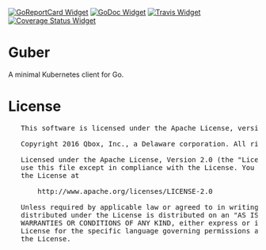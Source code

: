 [![GoReportCard Widget]][GoReportCard] [![GoDoc Widget]][GoDoc] [![Travis Widget]][Travis] [![Coverage Status Widget]][Coverage Status]

[GoReportCard Widget]: https://goreportcard.com/badge/github.com/supergiant/guber
[GoReportCard]: https://goreportcard.com/report/github.com/supergiant/guber
[GoDoc]: https://godoc.org/github.com/supergiant/guber
[GoDoc Widget]: https://godoc.org/github.com/supergiant/guber.svg
[Travis]: https://travis-ci.org/supergiant/guber
[Travis Widget]: https://travis-ci.org/supergiant/guber.svg?branch=master
[Coverage Status]: https://coveralls.io/r/supergiant/guber
[Coverage Status Widget]: https://coveralls.io/repos/supergiant/guber/badge.svg

# Guber

A minimal Kubernetes client for Go.


# License

   <pre>
   This software is licensed under the Apache License, version 2 ("ALv2"), quoted below.

   Copyright 2016 Qbox, Inc., a Delaware corporation. All rights reserved.

   Licensed under the Apache License, Version 2.0 (the "License"); you may not
   use this file except in compliance with the License. You may obtain a copy of
   the License at

       http://www.apache.org/licenses/LICENSE-2.0

   Unless required by applicable law or agreed to in writing, software
   distributed under the License is distributed on an "AS IS" BASIS, WITHOUT
   WARRANTIES OR CONDITIONS OF ANY KIND, either express or implied. See the
   License for the specific language governing permissions and limitations under
   the License.
   </pre>
